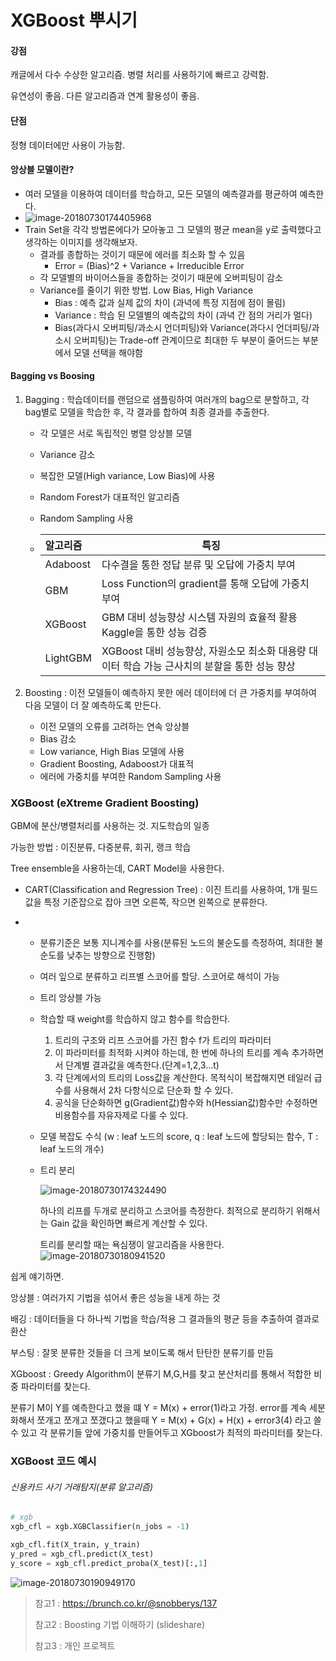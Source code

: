 # XGBoost 뿌시기

#### 강점

캐글에서 다수 수상한 알고리즘. 병렬 처리를 사용하기에 빠르고 강력함.

유연성이 좋음. 다른 알고리즘과 연계 활용성이 좋음.

#### 단점

정형 데이터에만 사용이 가능함.



#### 앙상블 모델이란?

- 여러 모델을 이용하여 데이터를 학습하고, 모든 모델의 예측결과를 평균하여 예측한다.
- ![image-20180730174405968](/var/folders/b1/wsnpt7md4b3048k2vr4907500000gn/T/abnerworks.Typora/image-20180730174405968.png)
- Train Set을 각각 방법론에다가 모아놓고 그 모델의 평균 mean을 y로 출력했다고 생각하는 이미지를 생각해보자.
  - 결과를 종합하는 것이기 때문에 에러를 최소화 할 수 있음
    - Error  = (Bias)^2 + Variance + Irreducible Error
  - 각 모델별의 바이어스들을 종합하는 것이기 때문에 오버피팅이 감소
  - Variance를 줄이기 위한 방법. Low Bias, High Variance
    - Bias  : 예측 값과 실제 값의 차이 (과녁에 특정 지점에 점이 몰림)
    - Variance : 학습 된 모델별의 예측값의 차이 (과녁 간 점의 거리가 멀다)
    - Bias(과다시 오버피팅/과소시 언더피팅)와 Variance(과다시 언더피팅/과소시 오버피팅)는 Trade-off 관계이므로 최대한 두 부분이 줄어드는 부분에서 모델 선택을 해야함

#### Bagging vs Boosing

1. Bagging : 학습데이터를 랜덤으로 샘플링하여 여러개의 bag으로 분할하고, 각 bag별로 모델을 학습한 후, 각 결과를 합하여 최종 결과를 추출한다.

   - 각 모델은 서로 독립적인 병렬 앙상블 모델
   - Variance 감소
   - 복잡한 모델(High variance, Low Bias)에 사용
   - Random Forest가 대표적인 알고리즘
   - Random Sampling 사용

   

   - | 알고리즘 | 특징                                                         |
     | :------- | ------------------------------------------------------------ |
     | Adaboost | 다수결을 통한 정답 분류 및 오답에 가중치 부여                |
     | GBM      | Loss Function의 gradient를 통해 오답에 가중치 부여           |
     | XGBoost  | GBM 대비 성능향상 시스템 자원의 효율적 활용 Kaggle을 통한 성능 검증 |
     | LightGBM | XGBoost 대비 성능향상, 자원소모 최소화 대용량 대이터 학습 가능 근사치의 분할을 통한 성능 향상 |

2. Boosting : 이전 모델들이 예측하지 못한 에러 데이터에 더 큰 가중치를 부여하여 다음 모델이 더 잘 예측하도록 만든다.
   - 이전 모델의 오류를 고려하는 연속 앙상블
   - Bias 감소
   - Low variance, High Bias 모델에 사용
   - Gradient Boosting, Adaboost가 대표적
   - 에러에 가중치를 부여한 Random Sampling 사용

### XGBoost (eXtreme Gradient Boosting)

GBM에 분산/병렬처리를 사용하는 것. 지도학습의 일종

가능한 방법 : 이진분류, 다중분류, 회귀, 랭크 학습

Tree ensemble을 사용하는데, CART Model을 사용한다.

- CART(Classification and Regression Tree) : 이진 트리를 사용하여, 1개 필드 값을 특정 기준잡으로 잡아 크면 오른쪽, 작으면 왼쪽으로 분류한다. 

- - 분류기준은 보통 지니계수를 사용(분류된 노드의 불순도를 측정하여, 최대한 불순도를 낮추는 방향으로 진행함)

  - 여러 잎으로 분류하고 리프별 스코어를 할당. 스코어로 해석이 가능

  - 트리 앙상블 가능

  - 학습할 때 weight를 학습하지 않고 함수를 학습한다.

    1. 트리의 구조와 리프 스코어를 가진 함수 f가 트리의 파라미터
    2. 이 파라미터를 최적화 시켜야 하는데, 한 번에 하나의 트리를 계속 추가하면서 단계별 결과값을 예측한다.(단계=1,2,3...t)
    3. 각 단계에서의 트리의 Loss값을 계산한다. 목적식이 복잡해지면 테일러 급수를 사용해서 2차 다항식으로 단순화 할 수 있다.
    4. 공식을 단순화하면 g(Gradient값)함수와 h(Hessian값)함수만 수정하면 비용함수를 자유자제로 다룰 수 있다.

  - 모델 복잡도 수식 (w : leaf 노드의 score, q : leaf 노드에 할당되는 함수, T : leaf 노드의 개수)

  - 트리 분리

    ![image-20180730174324490](/var/folders/b1/wsnpt7md4b3048k2vr4907500000gn/T/abnerworks.Typora/image-20180730174324490.png)

    하나의 리프를 두개로 분리하고 스코어를 측정한다. 최적으로 분리하기 위해서는  Gain 값을 확인하면 빠르게 계산할 수 있다.

    트리를 분리할 때는 욕심쟁이 알고리즘을 사용한다.
    ![image-20180730180941520](/var/folders/b1/wsnpt7md4b3048k2vr4907500000gn/T/abnerworks.Typora/image-20180730180941520.png)





쉽게 얘기하면.

앙상블 : 여러가지 기법을 섞어서 좋은 성능을 내게 하는 것

배깅 : 데이터들을 다 하나씩 기법을 학습/적용 그 결과들의 평균 등을 추출하여 결과로 환산

부스팅 : 잘못 분류한 것들을 더 크게 보이도록 해서 탄탄한 분류기를 만듬

XGboost : Greedy Algorithm이 분류기 M,G,H를 찾고 분산처리를 통해서 적합한 비중 파라미터를 찾는다. 

분류기 M이 Y를 예측한다고 했을 떄
Y = M(x) + error(1)라고 가정. error를 계속 세분화해서 쪼개고 쪼개고 쪼갰다고 했을때 
Y = M(x) + G(x) + H(x) + error3(4) 라고 쓸 수 있고 각 분류기들 앞에 가중치를 만들어두고 XGboost가 최적의 파라미터를 찾는다. 



### XGBoost 코드 예시

###### 신용카드 사기 거래탐지(분류 알고리즘)

~~~python
# xgb
xgb_cfl = xgb.XGBClassifier(n_jobs = -1)

xgb_cfl.fit(X_train, y_train)
y_pred = xgb_cfl.predict(X_test)
y_score = xgb_cfl.predict_proba(X_test)[:,1]
~~~

![image-20180730190949170](/var/folders/b1/wsnpt7md4b3048k2vr4907500000gn/T/abnerworks.Typora/image-20180730190949170.png)



> 참고1 : https://brunch.co.kr/@snobberys/137
>
> 참고2 : Boosting 기법 이해하기 (slideshare)
>
> 참고3 : 개인 프로젝트